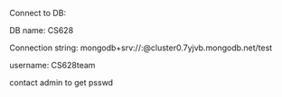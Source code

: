 Connect to DB:

DB name: CS628

Connection string: mongodb+srv://<username>:<psswd>@cluster0.7yjvb.mongodb.net/test

username: CS628team

contact admin to get psswd